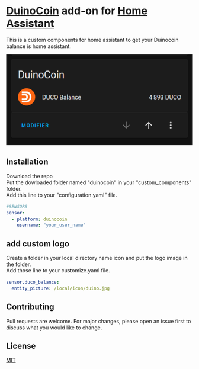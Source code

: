 # [DuinoCoin](https://github.com/revoxhere/duino-coin) add-on for [Home Assistant](https://www.home-assistant.io/)

This is a custom components for home assistant to get your Duinocoin balance is home assistant.

![addon duino coin](/img/img.PNG "addon duinocoin for home assistant")

## Installation

Download the repo  
Put the dowloaded folder named "duinocoin" in your "custom_components" folder.  
Add this line to your "configuration.yaml" file.  

```yaml
#SENSORS
sensor:
  - platform: duinocoin
    username: "your_user_name"
```

## add custom logo
Create a folder in your local directory name icon and put the logo image in the folder.  
Add those line to your customize.yaml file.

```yaml
sensor.duco_balance:
  entity_picture: /local/icon/duino.jpg
```
  
  
## Contributing
Pull requests are welcome. For major changes, please open an issue first to discuss what you would like to change.



## License
[MIT](https://choosealicense.com/licenses/mit/)
